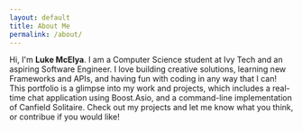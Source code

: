 ```yaml
---
layout: default
title: About Me
permalink: /about/
---
```


Hi, I'm **Luke McElya**. I am a Computer Science student at Ivy Tech and an aspiring Software Engineer.
I love building creative solutions, learning new Frameworks and APIs, and having fun with coding in any way that I can!
This portfolio is a glimpse into my work and projects, which includes a real-time chat application using
Boost.Asio, and a command-line implementation of Canfield Solitaire. Check out my projects and let me know what you think,
or contribue if you would like!
